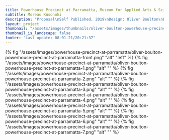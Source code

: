 ```yaml
---
title: Powerhouse Precinct at Parramatta, Museum for Applied Arts & Sciences
subtitle: Moreau Kusonoki 
description: "Proposal\nSelf Published, 2019\nDesign: Oliver Boulton\nEditors: Nicolas Moreau, Hiroko Kusunoki\nEdition of 10, softback, 60pp.\nDigital, pamphlet stitched, 210 × 297mm"
layout: project
thumbnail: "/assets/images/thumbnails/oliver-boulton-powerhouse-precinct-at-parramatta-front.png"
thumbnail_is_landscape: false
footer: "Last update: 08-01-21/20:21:37"
---
```

{% fig "/assets/images/powerhouse-precinct-at-parramatta/oliver-boulton-powerhouse-precinct-at-parramatta-front.png" "alt" "left" %}
{% fig "/assets/images/powerhouse-precinct-at-parramatta/oliver-boulton-powerhouse-precinct-at-parramatta-1.png" "alt" "" %}
{% fig "/assets/images/powerhouse-precinct-at-parramatta/oliver-boulton-powerhouse-precinct-at-parramatta-2.png" "alt" "" %}
{% fig "/assets/images/powerhouse-precinct-at-parramatta/oliver-boulton-powerhouse-precinct-at-parramatta-3.png" "alt" "" %}
{% fig "/assets/images/powerhouse-precinct-at-parramatta/oliver-boulton-powerhouse-precinct-at-parramatta-4.png" "alt" "" %}
{% fig "/assets/images/powerhouse-precinct-at-parramatta/oliver-boulton-powerhouse-precinct-at-parramatta-5.png" "alt" "" %}
{% fig "/assets/images/powerhouse-precinct-at-parramatta/oliver-boulton-powerhouse-precinct-at-parramatta-6.png" "alt" "" %}
{% fig "/assets/images/powerhouse-precinct-at-parramatta/oliver-boulton-powerhouse-precinct-at-parramatta-7.png" "alt" "" %}